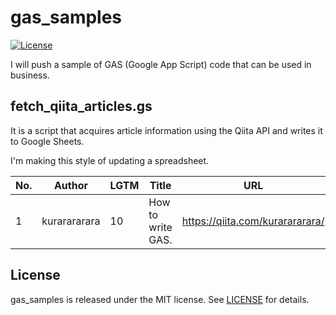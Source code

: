 # gas_samples
[![License](https://img.shields.io/:license-mit-blue.svg)](http://doge.mit-license.org)

I will push a sample of GAS (Google App Script) code that can be used in business.

## fetch_qiita_articles.gs
It is a script that acquires article information using the Qiita API and writes it to Google Sheets.

I'm making this style of updating a spreadsheet.

| No. | Author | LGTM | Title | URL | Date |
| ---- | ---- | ---- | ---- | ---- | ---- |
| 1 | kurarararara | 10 | How to write GAS. | https://qiita.com/kurarararara/ | 2020.08.22 |

## License
gas_samples is released under the MIT license. See [LICENSE](https://github.com/kurarararara/gas_samples/blob/master/LICENSE) for details.
